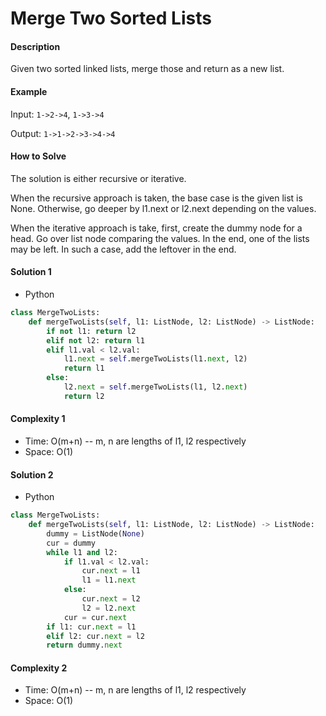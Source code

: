 # Merge Two Sorted Lists

#### Description

Given two sorted linked lists, merge those and return as a new list.

#### Example

Input: `1->2->4`, `1->3->4`

Output: `1->1->2->3->4->4`

#### How to Solve

The solution is either recursive or iterative.

When the recursive approach is taken, the base case is the given list is None. Otherwise, go deeper by l1.next or l2.next depending on the values.

When the iterative approach is take, first, create the dummy node for a head. Go over list node comparing the values. In the end, one of the lists may be left. In such a case, add the leftover in the end.

#### Solution 1

- Python

```python
class MergeTwoLists:
    def mergeTwoLists(self, l1: ListNode, l2: ListNode) -> ListNode:
        if not l1: return l2
        elif not l2: return l1
        elif l1.val < l2.val:
            l1.next = self.mergeTwoLists(l1.next, l2)
            return l1
        else:
            l2.next = self.mergeTwoLists(l1, l2.next)
            return l2
```

#### Complexity 1

- Time: O(m+n) -- m, n are lengths of l1, l2 respectively
- Space: O(1)

#### Solution 2

- Python

```python
class MergeTwoLists:
    def mergeTwoLists(self, l1: ListNode, l2: ListNode) -> ListNode:
        dummy = ListNode(None)
        cur = dummy
        while l1 and l2:
            if l1.val < l2.val:
                cur.next = l1
                l1 = l1.next
            else:
                cur.next = l2
                l2 = l2.next
            cur = cur.next
        if l1: cur.next = l1
        elif l2: cur.next = l2
        return dummy.next
```

#### Complexity 2

- Time: O(m+n) -- m, n are lengths of l1, l2 respectively
- Space: O(1)